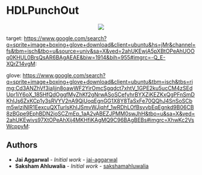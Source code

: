 # HDLPunchOut
<div align="center">
  <img src ="https://camo.githubusercontent.com/8791e7edd653488024ac18a0bacacc383cc07b48/687474703a2f2f73332e616d617a6f6e6177732e636f6d2f7a68656e676c61622d6d656469612f77702d636f6e74656e742f75706c6f6164732f323031352f30382f30343136343234362f552d6f662d542d4c6f676f2d426c75652d486f72697a2e706e67" />
</div>


target:
https://www.google.com/search?q=sprite+image+boxing+glove+download&client=ubuntu&hs=jMr&channel=fs&tbm=isch&tbo=u&source=univ&sa=X&ved=2ahUKEwjA5pXBtOPeAhUOOq0KHUL0BrsQsAR6BAgAEAE&biw=1914&bih=955#imgrc=-Q_E-XQrZ14vgM:



glove:
https://www.google.com/search?q=sprite+image+boxing+glove+download&client=ubuntu&tbm=isch&tbs=rimg:Cd3ANZhVf3iaIjjn8oawWF2YirOmcSgqdct7xhtV_1GPE2ku5ucCM4zSEdUpr1iY6oX_185HfQdOggfMyZhKf2gNrwASoSCefyhrBYXZiKEZKxQgPFnSmDKhIJs6ZxKCp1y3sRVYV2nA9QjUoqEgnGG1X8Y8TaSxFe70QQhJ4SnSoSCbm5wIzjNIR1EexcuQXTurIsKhIJSmvWJjqhf_1wRDhLOfBsvvbEqEgnkd9B06CB8zBGpe9EphBDN2ioSCZmEp_1aA2vABEZJPMM0swJhH&tbo=u&sa=X&ved=2ahUKEwivs97XtOPeAhXij4MKHfiKAgMQ9C96BAgBEBs#imgrc=XhwKc2VsWcppyM:


## Authors

* **Jai Aggarwal** - *Initial work* - [jai-aggarwal](https://github.com/jai-aggarwal)
* **Saksham Ahluwalia** - *Initial work* - [sakshamahluwalia](https://github.com/sakshamahluwalia)
